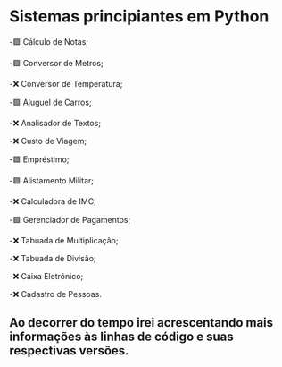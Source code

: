 # Sistemas principiantes em Python


-🟩 Cálculo de Notas;

-🟩 Conversor de Metros;

-❌ Conversor de Temperatura;

-🟩 Aluguel de Carros;

-❌ Analisador de Textos;

-❌ Custo de Viagem;

-🟩 Empréstimo;

-🟩 Alistamento Militar;

-❌ Calculadora de IMC;

-🟩 Gerenciador de Pagamentos;

-❌ Tabuada de Multiplicação;

-❌ Tabuada de Divisão;

-❌ Caixa Eletrônico;

-❌ Cadastro de Pessoas.

## Ao decorrer do tempo irei acrescentando mais informações às linhas de código e suas respectivas versões.
